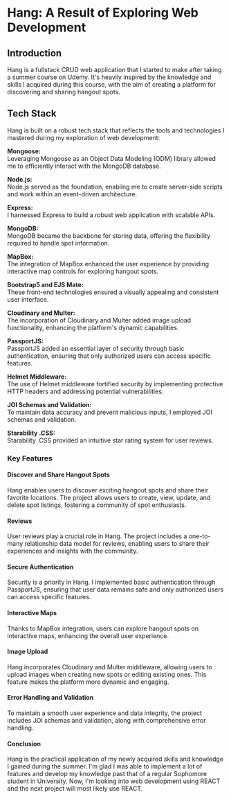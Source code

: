 <h1>Hang: A Result of Exploring Web Development</h1>
<h2>Introduction</h2>
Hang is a fullstack CRUD web application that I started to make after taking a summer course on Udemy. It's heavily inspired by the knowledge and skills I acquired during this course, with the aim of creating a platform for discovering and sharing hangout spots.

<h2>Tech Stack</h2>
Hang is built on a robust tech stack that reflects the tools and technologies I mastered during my exploration of web development: 
<br>

<strong>Mongoose:</strong> <br> Leveraging Mongoose as an Object Data Modeling (ODM) library allowed me to efficiently interact with the MongoDB database.

<strong>Node.js:</strong> <br> Node.js served as the foundation, enabling me to create server-side scripts and work within an event-driven architecture.

<strong>Express:</strong> <br> I harnessed Express to build a robust web application with scalable APIs.

<strong>MongoDB:</strong> <br> MongoDB became the backbone for storing data, offering the flexibility required to handle spot information.

<strong>MapBox:</strong> <br> The integration of MapBox enhanced the user experience by providing interactive map controls for exploring hangout spots.

<strong>Bootstrap5 and EJS Mate:</strong> <br> These front-end technologies ensured a visually appealing and consistent user interface.

<strong>Cloudinary and Multer:</strong> <br> The incorporation of Cloudinary and Multer added image upload functionality, enhancing the platform's dynamic capabilities.

<strong>PassportJS:</strong> <br> PassportJS added an essential layer of security through basic authentication, ensuring that only authorized users can access specific features.

<strong>Helmet Middleware:</strong> <br> The use of Helmet middleware fortified security by implementing protective HTTP headers and addressing potential vulnerabilities.

<strong>JOI Schemas and Validation:</strong> <br> To maintain data accuracy and prevent malicious inputs, I employed JOI schemas and validation.

<strong>Starability .CSS:</strong> <br> Starability .CSS provided an intuitive star rating system for user reviews.

<h3>Key Features</h3>


<h4>Discover and Share Hangout Spots</h4>
Hang enables users to discover exciting hangout spots and share their favorite locations. The project allows users to create, view, update, and delete spot listings, fostering a community of spot enthusiasts.

<h4>Reviews</h4>
User reviews play a crucial role in Hang. The project includes a one-to-many relationship data model for reviews, enabling users to share their experiences and insights with the community.

<h4>Secure Authentication</h4>
Security is a priority in Hang. I implemented basic authentication through PassportJS, ensuring that user data remains safe and only authorized users can access specific features.

<h4>Interactive Maps</h4>
Thanks to MapBox integration, users can explore hangout spots on interactive maps, enhancing the overall user experience.

<h4>Image Upload</h4>
Hang incorporates Cloudinary and Multer middleware, allowing users to upload images when creating new spots or editing existing ones. This feature makes the platform more dynamic and engaging.

<h4>Error Handling and Validation</h4>
To maintain a smooth user experience and data integrity, the project includes JOI schemas and validation, along with comprehensive error handling.

<h4>Conclusion</h4>
Hang is the practical application of my newly acquired skills and knowledge I gained during the summer. I'm glad I was able to implement a lot of features and develop my knowledge past that of a regular Sophomore student in University. Now, I'm looking into web development using REACT and the next project will most likely use REACT.
